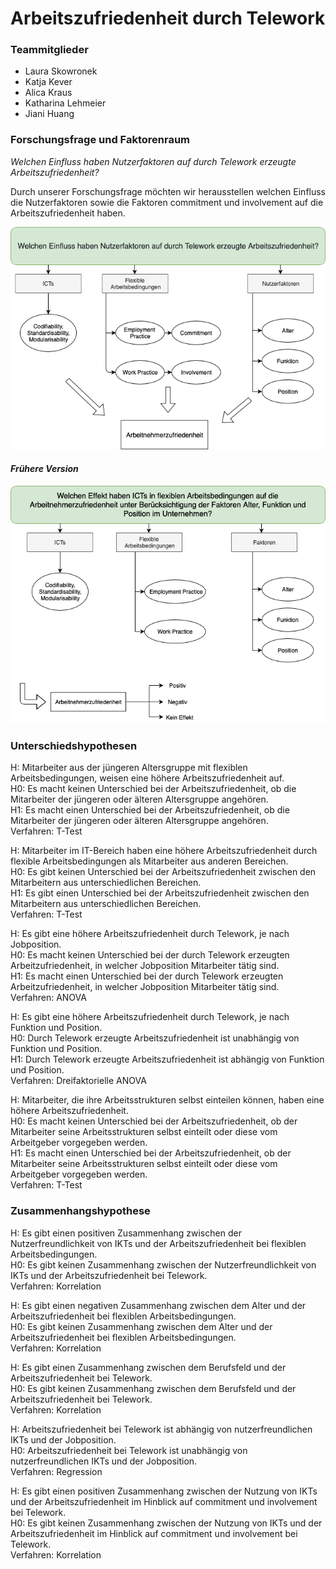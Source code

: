 # Arbeitszufriedenheit durch Telework


### Teammitglieder

* Laura Skowronek
* Katja Kever
* Alica Kraus
* Katharina Lehmeier
* Jiani Huang

### Forschungsfrage und Faktorenraum
_Welchen Einfluss haben Nutzerfaktoren auf durch Telework erzeugte
Arbeitszufriedenheit?_

Durch unserer Forschungsfrage möchten wir herausstellen welchen Einfluss die Nutzerfaktoren sowie die Faktoren commitment und involvement auf die Arbeitszufriedenheit haben.

![Faktorenraum](images/FaktorenraumNEU.png)

#### _Frühere Version_

![Faktorenraum_alt](images/Faktorenraum.png)


### Unterschiedshypothesen

H: Mitarbeiter aus der jüngeren Altersgruppe mit flexiblen Arbeitsbedingungen, weisen eine höhere Arbeitszufriedenheit auf.  
H0: Es macht keinen Unterschied bei der Arbeitszufriedenheit, ob die Mitarbeiter der jüngeren oder älteren Altersgruppe angehören.  
H1: Es macht einen Unterschied bei der Arbeitszufriedenheit, ob die Mitarbeiter der jüngeren oder älteren Altersgruppe angehören.   
Verfahren: T-Test

H: Mitarbeiter im IT-Bereich haben eine höhere Arbeitszufriedenheit durch flexible Arbeitsbedingungen als Mitarbeiter aus anderen Bereichen.   
H0: Es gibt keinen Unterschied bei der Arbeitszufriedenheit zwischen den Mitarbeitern aus unterschiedlichen Bereichen.  
H1: Es gibt einen Unterschied bei der Arbeitszufriedenheit zwischen den Mitarbeitern aus unterschiedlichen Bereichen.  
Verfahren: T-Test

H: Es gibt eine höhere Arbeitszufriedenheit durch Telework, je nach Jobposition.  
H0: Es macht keinen Unterschied bei der durch Telework erzeugten Arbeitzufriedenheit, in welcher Jobposition Mitarbeiter tätig sind.  
H1: Es macht einen Unterschied bei der durch Telework erzeugten Arbeitzufriedenheit, in welcher Jobposition Mitarbeiter tätig sind.  
Verfahren: ANOVA

H: Es gibt eine höhere Arbeitszufriedenheit durch Telework, je nach Funktion und Position.  
H0: Durch Telework erzeugte Arbeitszufriedenheit ist unabhängig von Funktion und Position.   
H1: Durch Telework erzeugte Arbeitszufriedenheit ist abhängig von Funktion und Position.  
Verfahren: Dreifaktorielle ANOVA

H: Mitarbeiter, die ihre Arbeitsstrukturen selbst einteilen können, haben eine höhere Arbeitszufriedenheit.  
H0: Es macht keinen Unterschied bei der Arbeitszufriedenheit, ob der Mitarbeiter seine Arbeitsstrukturen selbst einteilt oder diese vom Arbeitgeber vorgegeben werden.   
H1: Es macht einen Unterschied bei der Arbeitszufriedenheit, ob der Mitarbeiter seine Arbeitsstrukturen selbst einteilt oder diese vom Arbeitgeber vorgegeben werden.   
Verfahren: T-Test


### Zusammenhangshypothese

H: Es gibt einen positiven Zusammenhang zwischen der Nutzerfreundlichkeit von IKTs und der Arbeitszufriedenheit bei flexiblen Arbeitsbedingungen.  
H0: Es gibt keinen Zusammenhang zwischen der Nutzerfreundlichkeit von IKTs und der Arbeitszufriedenheit bei Telework.  
Verfahren: Korrelation

H: Es gibt einen negativen Zusammenhang zwischen dem Alter und der Arbeitszufriedenheit bei flexiblen Arbeitsbedingungen.  
H0: Es gibt keinen Zusammenhang zwischen dem Alter und der Arbeitszufriedenheit bei flexiblen Arbeitsbedingungen.  
Verfahren: Korrelation

H: Es gibt einen Zusammenhang zwischen dem Berufsfeld und der Arbeitszufriedenheit bei Telework.  
H0: Es gibt keinen Zusammenhang zwischen dem Berufsfeld und der Arbeitszufriedenheit bei Telework.  
Verfahren: Korrelation

H: Arbeitszufriedenheit bei Telework ist abhängig von nutzerfreundlichen IKTs und der Jobposition.  
H0: Arbeitszufriedenheit bei Telework ist unabhängig von nutzerfreundlichen IKTs und der Jobposition.  
Verfahren: Regression

H: Es gibt einen positiven Zusammenhang zwischen der Nutzung von IKTs und der Arbeitszufriedenheit im Hinblick auf commitment und involvement bei Telework.   
H0: Es gibt keinen Zusammenhang zwischen der Nutzung von IKTs und der Arbeitszufriedenheit im Hinblick auf commitment und involvement bei Telework.   
Verfahren: Korrelation
